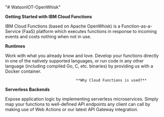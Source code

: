 "# WatsonIOT-OpenWhisk" 


**Getting Started with IBM Cloud Functions**

IBM Cloud Functions (based on Apache OpenWhisk) is a Function-as-a-Service (FaaS) platform which executes functions in response to incoming events and costs nothing when not in use.

**Runtimes**

Work with what you already know and love. Develop your functions directly in one of the natively supported languages, or run code in any other language (including compiled Go, C, etc. binaries) by providing us with a Docker container.

									**Why Cloud Functions is used?**
**Serverless Backends**
	
Expose application logic by implementing serverless microservices. Simply map your functions to well-defined API endpoints any client can call by making use of Web Actions or our latest API Gateway integration.
